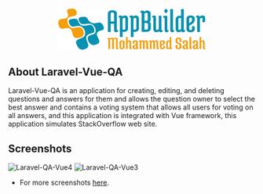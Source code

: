 <p align="center"><img src="logo.svg" width="300" alt="logo"></p>

## About Laravel-Vue-QA

Laravel-Vue-QA is an application for creating, editing, and deleting questions and answers for them and allows the question owner to select the best answer and contains a voting system that allows all users for voting on all answers, and this application is integrated with Vue framework, this application simulates StackOverflow web site.

## Screenshots

![Laravel-QA-Vue4](https://user-images.githubusercontent.com/109177230/200648967-cd4a3c1f-404e-4dcd-a3e2-69a9bf5c70e7.png)
![Laravel-QA-Vue3](https://user-images.githubusercontent.com/109177230/200648958-dcc74b68-67a6-4b44-aaa5-144582c313cd.png)

- For more screenshots [here](screenshots/SCREENSHOTS.md).



